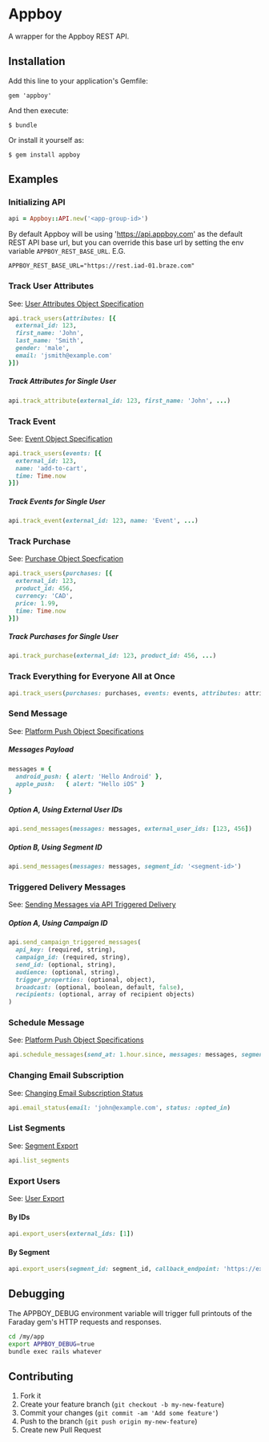 # Appboy

A wrapper for the Appboy REST API.

## Installation

Add this line to your application's Gemfile:

    gem 'appboy'

And then execute:

    $ bundle

Or install it yourself as:

    $ gem install appboy

## Examples

### Initializing API

```ruby
api = Appboy::API.new('<app-group-id>')
```

By default Appboy will be using 'https://api.appboy.com' as the default REST API base url, but you can override this base url by setting the env variable `APPBOY_REST_BASE_URL`. E.G.

```
APPBOY_REST_BASE_URL="https://rest.iad-01.braze.com"
```

### Track User Attributes

See: [User Attributes Object Specification](https://www.braze.com/documentation/REST_API/#user-attributes-object-specification)

```ruby
api.track_users(attributes: [{
  external_id: 123,
  first_name: 'John',
  last_name: 'Smith',
  gender: 'male',
  email: 'jsmith@example.com'
}])
```

##### Track Attributes for Single User

```ruby
api.track_attribute(external_id: 123, first_name: 'John', ...)
```

### Track Event

See: [Event Object Specification](https://www.braze.com/documentation/REST_API/#event-object-specification)

```ruby
api.track_users(events: [{
  external_id: 123,
  name: 'add-to-cart',
  time: Time.now
}])
```

##### Track Events for Single User

```ruby
api.track_event(external_id: 123, name: 'Event', ...)
```

### Track Purchase

See: [Purchase Object Specfication](https://www.braze.com/documentation/REST_API/#purchase-object-specification)

```ruby
api.track_users(purchases: [{
  external_id: 123,
  product_id: 456,
  currency: 'CAD',
  price: 1.99,
  time: Time.now
}])
```

##### Track Purchases for Single User

```ruby
api.track_purchase(external_id: 123, product_id: 456, ...)
```

### Track Everything for Everyone All at Once

```ruby
api.track_users(purchases: purchases, events: events, attributes: attributes)
```

### Send Message

See: [Platform Push Object Specifications](https://www.braze.com/documentation/REST_API/#messaging)

##### Messages Payload

```ruby
messages = {
  android_push: { alert: 'Hello Android' },
  apple_push:   { alert: "Hello iOS" }
}
```

##### Option A, Using External User IDs

```ruby
api.send_messages(messages: messages, external_user_ids: [123, 456])
```

##### Option B, Using Segment ID

```ruby
api.send_messages(messages: messages, segment_id: '<segment-id>')
```

### Triggered Delivery Messages

See: [Sending Messages via API Triggered Delivery](https://www.braze.com/documentation/REST_API/#sending-messages-via-api-triggered-delivery)

##### Option A, Using Campaign ID
```ruby
api.send_campaign_triggered_messages(
  api_key: (required, string),
  campaign_id: (required, string),
  send_id: (optional, string),
  audience: (optional, string),
  trigger_properties: (optional, object),
  broadcast: (optional, boolean, default, false),
  recipients: (optional, array of recipient objects)
)
```

### Schedule Message

See: [Platform Push Object Specifications](https://www.braze.com/documentation/REST_API/#schedule-api-triggered-campaigns-and-canvases)

```ruby
api.schedule_messages(send_at: 1.hour.since, messages: messages, segment_id: '<segment-id>')
```

### Changing Email Subscription

See: [Changing Email Subscription Status](https://www.braze.com/documentation/REST_API/#email-sync)

```ruby
api.email_status(email: 'john@example.com', status: :opted_in)
```

### List Segments

See: [Segment Export](https://www.braze.com/documentation/REST_API/#segment-export)

```ruby
api.list_segments
```

### Export Users

See: [User Export](https://www.braze.com/documentation/REST_API/#user-export)

#### By IDs

```ruby
api.export_users(external_ids: [1])
```

#### By Segment

```ruby
api.export_users(segment_id: segment_id, callback_endpoint: 'https://example.com')
```

## Debugging

The APPBOY_DEBUG environment variable will trigger full printouts of the Faraday gem's HTTP requests and responses.

```bash
cd /my/app
export APPBOY_DEBUG=true
bundle exec rails whatever
```

## Contributing

1. Fork it
2. Create your feature branch (`git checkout -b my-new-feature`)
3. Commit your changes (`git commit -am 'Add some feature'`)
4. Push to the branch (`git push origin my-new-feature`)
5. Create new Pull Request
